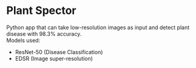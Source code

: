 # Plant Spector 
Python app that can take low-resolution images as input and detect plant disease with 98.3% accuracy. <br>
Models used:
* ResNet-50 (Disease Classification)
* EDSR (Image super-resolution)
